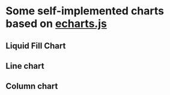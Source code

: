 <script setup>
  import LiquidFillChartShowcase from './LiquidFillChartShowcase.vue'
  import LineChartShowcase from './LineChartShowcase.vue'
  import ColumnChartShowcase from './ColumnChartShowcase.vue'
</script>

# Some self-implemented charts based on [echarts.js](https://echarts.apache.org/zh/index.html)

## Liquid Fill Chart
<LiquidFillChartShowcase />

## Line chart 
<LineChartShowcase />

## Column chart
<ColumnChartShowcase />